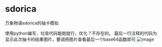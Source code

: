 # sdorica
万象物语sdorica的抽卡模拟

使用python编写，垃圾代码能跑就行，优化？不存在的。
最后一行注释的代码为显示此次抽卡的结果图片，要调用图片查看最后一个base64函数即可
![image](https://user-images.githubusercontent.com/55248468/141940754-db81beab-c17d-49d2-935f-798304b1ab23.png)
